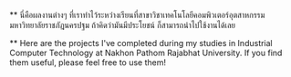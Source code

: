 ** นี่คือผลงานต่างๆ ที่เราทำไว้ระหว่างเรียนที่สาขาวิชาเทคโนโลยีคอมพิวเตอร์อุตสาหกรรม มหาวิทยาลัยราชภัฎนครปฐม ถ้าคิดว่ามันมีประโยชน์ ก็สามารถนำไปใช้งานได้เลย

** Here are the projects I've completed during my studies in Industrial Computer Technology at Nakhon Pathom Rajabhat University. If you find them useful, please feel free to use them!